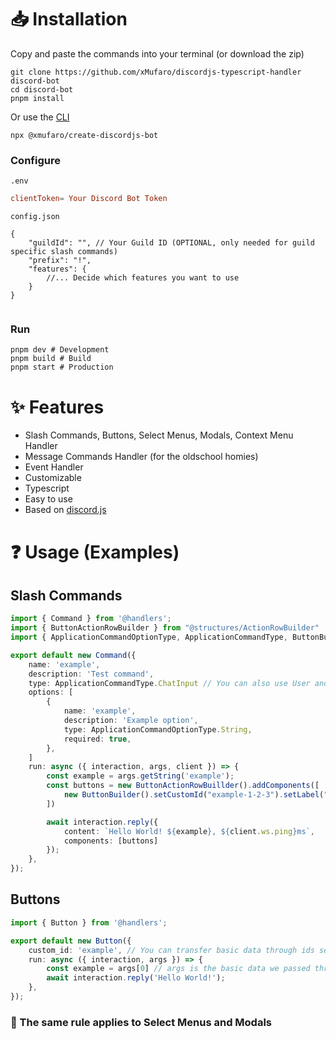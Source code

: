 # 📥 **Installation**
Copy and paste the commands into your terminal (or download the zip)
```
git clone https://github.com/xMufaro/discordjs-typescript-handler discord-bot
cd discord-bot
pnpm install
```
Or use the [CLI](https://github.com/xmufaro/create-discordjs-bot)
```
npx @xmufaro/create-discordjs-bot
```

### Configure
`.env`
```toml
clientToken= Your Discord Bot Token
```
`config.json`
```jsonc
{
    "guildId": "", // Your Guild ID (OPTIONAL, only needed for guild specific slash commands)
    "prefix": "!",
    "features": {
        //... Decide which features you want to use      
    }
}


```

### Run
```
pnpm dev # Development
pnpm build # Build
pnpm start # Production
```


# ✨ **Features**
- Slash Commands, Buttons, Select Menus, Modals, Context Menu Handler
- Message Commands Handler (for the oldschool homies)
- Event Handler
- Customizable
- Typescript
- Easy to use
- Based on [discord.js](https://discord.js.org/#/)

# ❓ **Usage (Examples)**
## Slash Commands
```ts
import { Command } from '@handlers';
import { ButtonActionRowBuilder } from "@structures/ActionRowBuilder"
import { ApplicationCommandOptionType, ApplicationCommandType, ButtonBuilder, ButtonStyle } from 'discord.js';

export default new Command({
    name: 'example',
    description: 'Test command',
    type: ApplicationCommandType.ChatInput // You can also use User and Message for context menus
    options: [
        {
            name: 'example',
            description: 'Example option',
            type: ApplicationCommandOptionType.String,
            required: true,
        },
    ]
    run: async ({ interaction, args, client }) => {
        const example = args.getString('example');
        const buttons = new ButtonActionRowBuillder().addComponents([
            new ButtonBuilder().setCustomId("example-1-2-3").setLabel("Example Button").setStyle(ButtonStyle.Primary)
        ])

        await interaction.reply({
            content: `Hello World! ${example}, ${client.ws.ping}ms`, 
            components: [buttons]
        });
    },
});
```

## Buttons
```ts
import { Button } from '@handlers';

export default new Button({
    custom_id: 'example', // You can transfer basic data through ids seperating it by '-' (example-1-2-3), first element is always the id the handler will be looking for, in that case, when a button with id 'example' is pressed, the handler will run the function below
    run: async ({ interaction, args }) => {
        const example = args[0] // args is the basic data we passed through the id before (example-1-2-3), which in this case returns '1'
        await interaction.reply('Hello World!');
    },
});
```

### **📝 The same rule applies to Select Menus and Modals**
